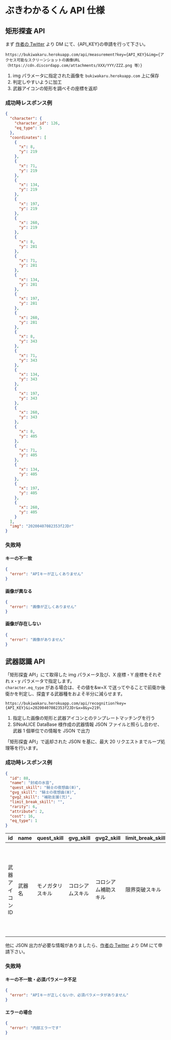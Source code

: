 # ぶきわかるくん API 仕様

## 矩形探査 API

まず [作者の Twitter](https://twitter.com/ryo_hisano) より DM にて、{API_KEY}の申請を行って下さい。

`https://bukiwakaru.herokuapp.com/api/measurement?key={API_KEY}&img={アクセス可能なスクリーンショットの画像URL（https://cdn.discordapp.com/attachments/XXX/YYY/ZZZ.png 等）}`

1.  img パラメータに指定された画像を `bukiwakaru.herokuapp.com` 上に保存
2.  判定しやすいように加工
3.  武器アイコンの矩形を調べその座標を返却

### 成功時レスポンス例

```json
{
  "character": {
    "character_id": 126,
    "eq_type": 5
  },
  "coordinates": [
    {
      "x": 8,
      "y": 219
    },
    {
      "x": 71,
      "y": 219
    },
    {
      "x": 134,
      "y": 219
    },
    {
      "x": 197,
      "y": 219
    },
    {
      "x": 260,
      "y": 219
    },
    {
      "x": 8,
      "y": 281
    },
    {
      "x": 71,
      "y": 281
    },
    {
      "x": 134,
      "y": 281
    },
    {
      "x": 197,
      "y": 281
    },
    {
      "x": 260,
      "y": 281
    },
    {
      "x": 8,
      "y": 343
    },
    {
      "x": 71,
      "y": 343
    },
    {
      "x": 134,
      "y": 343
    },
    {
      "x": 197,
      "y": 343
    },
    {
      "x": 260,
      "y": 343
    },
    {
      "x": 8,
      "y": 405
    },
    {
      "x": 71,
      "y": 405
    },
    {
      "x": 134,
      "y": 405
    },
    {
      "x": 197,
      "y": 405
    },
    {
      "x": 260,
      "y": 405
    }
  ],
  "img": "20200407082353f2JDr"
}
```

### 失敗時

#### キーの不一致

```json
{
  "error": "APIキーが正しくありません"
}
```

#### 画像が異なる

```json
{
  "error": "画像が正しくありません"
}
```

#### 画像が存在しない

```json
{
  "error": "画像がありません"
}
```

## 武器認識 API

「矩形探査 API」にて取得した img パラメータ及び、X 座標・Y 座標をそれぞれ x・y パラメータで指定します。  
`character.eq_type` がある場合は、その値を&w=X で送ってやることで前衛か後衛かを判定し、探査する武器種をおよそ半分に減らせます。

`https://bukiwakaru.herokuapp.com/api/recognition?key={API_KEY}&i=20200407082353f2JDr&x=8&y=219\`

1.  指定した画像の矩形と武器アイコンとのテンプレートマッチングを行う
2.  SINoALICE DataBase 様作成の武器情報 JSON ファイルと照らし合わせ、武器 1 個単位での情報を JSON で出力

「矩形探査 API」で返却された JSON を基に、最大 20 リクエストまでループ処理等を行います。

### 成功時レスポンス例

```json
{
  "id": 88,
  "name": "封戒の水音",
  "quest_skill": "騎士の夜想曲(Ⅲ)",
  "gvg_skill": "騎士の夜想曲(Ⅲ)",
  "gvg2_skill": "補助支援(弐)",
  "limit_break_skill": "",
  "rarity": 6,
  "attribute": 2,
  "cost": 16,
  "eq_type": 1
}
```

| id              | name   | quest_skill      | gvg_skill        | gvg2_skill           | limit_break_skill | rarity                          | attribute                  | cost   | eq_type                                                                                 |
| --------------- | ------ | ---------------- | ---------------- | -------------------- | ----------------- | ------------------------------- | -------------------------- | ------ | --------------------------------------------------------------------------------------- |
| 武器アイコン ID | 武器名 | モノガタリスキル | コロシアムスキル | コロシアム補助スキル | 限界突破スキル    | レアリティ（4：S / 5:SS / 6:L） | 属性（1:火 / 2:水 / 3:風） | コスト | 武器種（1：楽器 / 2：魔書 / 3：魔具 / 4：祈祷 / 5：刀剣 / 6：打撃 / 7：射出 / 8：長柄） |

他に JSON 出力が必要な情報がありましたら、[作者の Twitter](https://twitter.com/ryo_hisano) より DM にて申請下さい。

### 失敗時

#### キーの不一致・必須パラメータ不足

```json
{
  "error": "APIキーが正しくないか、必須パラメータがありません"
}
```

#### エラーの場合

```json
{
  "error": "内部エラーです"
}
```
